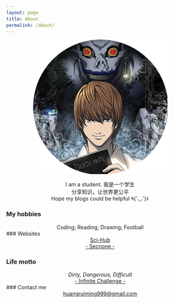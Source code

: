 ```yaml
---
layout: page
title: About
permalink: /about/
---
```




<p align="center">
<img src="https://raw.githubusercontent.com/Wizna/Wizna.github.io/master/images/profile.webp">
</p>

<center>I am a student. 我是一个学生</center>
<center>分享知识，让世界更公平</center>
<center>Hope my blogs could be helpful  ٩(˘◡˘)۶</center>

### My hobbies

<center>Coding; Reading; Drawing; Football</center>
### Websites
<center><a href="https://sci-hub.se/">Sci-Hub</a></center>
<center><a href="http://secnone.com/">- Secnone -</a></center>

### Life motto

<center><i>Dirty, Dangerous, Difficult</i></center>
<center><a href="https://en.wikipedia.org/wiki/Infinite_Challenge">- Infinite Challenge -</a></center>
### Contact me

<center> <a href="mailto:huangruiming999@gmail.com">huangruiming999@gmail.com</a></center>
